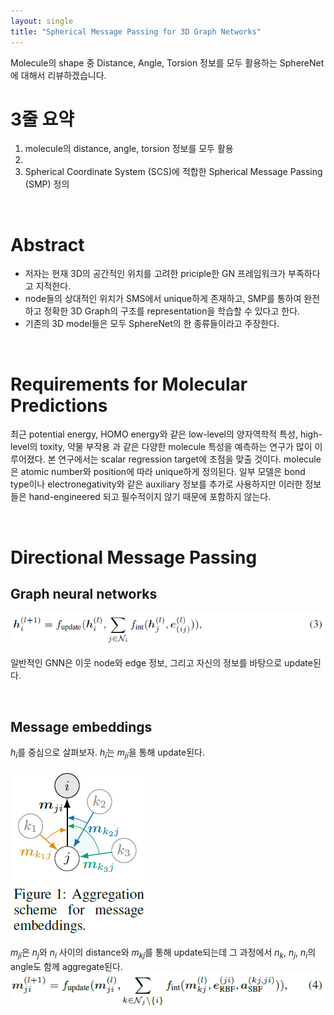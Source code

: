 ```yaml
---
layout: single
title: "Spherical Message Passing for 3D Graph Networks"
---
```


Molecule의 shape 중 Distance, Angle, Torsion 정보를 모두 활용하는 SphereNet에 대해서 리뷰하겠습니다.

# 3줄 요약
1. molecule의 distance, angle, torsion 정보를 모두 활용
2. 
3. Spherical Coordinate System (SCS)에 적합한 Spherical Message Passing (SMP) 정의
<br />

# Abstract
- 저자는 현재 3D의 공간적인 위치를 고려한 priciple한 GN 프레임워크가 부족하다고 지적한다.
- node들의 상대적인 위치가 SMS에서 unique하게 존재하고, SMP를 통하여 완전하고 정확한 3D Graph의 구조를 representation을 학습할 수 있다고 한다. 
- 기존의 3D model들은 모두 SphereNet의 한 종류들이라고 주장한다.

<br />

 # Requirements for Molecular Predictions
 최근 potential energy, HOMO energy와 같은 low-level의 양자역학적 특성,  high-level의 toxity, 약물 부작용 과 같은 다양한 molecule 특성을 예측하는 연구가 많이 이루어졌다. 본 연구에서는 scalar regression target에 초점을 맞출 것이다. molecule은 atomic number와 position에 따라 unique하게 정의된다. 일부 모델은 bond type이나 electronegativity와 같은 auxiliary 정보를 추가로 사용하지만 이러한 정보들은 hand-engineered 되고 필수적이지 않기 때문에 포함하지 않는다.

<br />

# Directional Message Passing
## Graph neural networks
![eq3](../images/2022-02-09-dimenet/eq3.png)

일반적인 GNN은 이웃 node와 edge 정보, 그리고 자신의 정보를 바탕으로 update된다.

<br />

## Message embeddings
$h_{i}$를 중심으로 살펴보자. $h_{i}$는 $m_{ji}$을 통해 update된다. 

![fig1](../images/2022-02-09-dimenet/fig1.png) 

$m_{ji}$은 $n_{j}$와 $n_{i}$ 사이의 distance와 $m_{kj}$를 통해 update되는데 그 과정에서 $n_{k}$, $n_{j}$, $n_{i}$의 angle도 함께 aggregate된다.
![eq4](../images/2022-02-09-dimenet/eq4.png)

 
